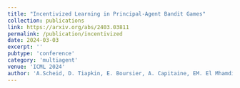 ```yaml
---
title: "Incentivized Learning in Principal-Agent Bandit Games"
collection: publications
link: https://arxiv.org/abs/2403.03811
permalink: /publication/incentivized
date: 2024-03-03
excerpt: ''
pubtype: 'conference'
category: 'multiagent'
venue: 'ICML 2024'
author: 'A.Scheid, D. Tiapkin, E. Boursier, A. Capitaine, EM. El Mhamdi, E. Moulines, M. Jordan, A. Durmus'
---
```

